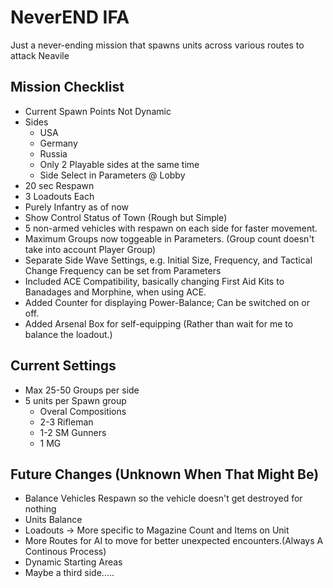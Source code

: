 # NeverEND IFA

Just a never-ending mission that spawns units across various routes to attack Neavile

## Mission Checklist

* Current Spawn Points Not Dynamic
* Sides
	* USA
	* Germany
	* Russia
	* Only 2 Playable sides at the same time
	* Side Select in Parameters @ Lobby
* 20 sec Respawn
* 3 Loadouts Each
* Purely Infantry as of now
* Show Control Status of Town (Rough but Simple)
* 5 non-armed vehicles with respawn on each side for faster movement.
* Maximum Groups now toggeable in Parameters. (Group count doesn't take into account Player Group)
* Separate Side Wave Settings, e.g. Initial Size, Frequency, and Tactical Change Frequency can be set from Parameters
* Included ACE Compatibility, basically changing First Aid Kits to Banadages and Morphine, when using ACE.
* Added Counter for displaying Power-Balance; Can be switched on or off.
* Added Arsenal Box for self-equipping (Rather than wait for me to balance the loadout.)

## Current Settings

* Max 25-50 Groups per side
* 5 units per Spawn group
	* Overal Compositions
	* 2-3 Rifleman
	* 1-2 SM Gunners
	* 1 MG
	
## Future Changes (Unknown When That Might Be)

* Balance Vehicles Respawn so the vehicle doesn't get destroyed for nothing
* Units Balance
* Loadouts -> More specific to Magazine Count and Items on Unit
* More Routes for AI to move for better unexpected encounters.(Always A Continous Process)
* Dynamic Starting Areas
* Maybe a third side.....